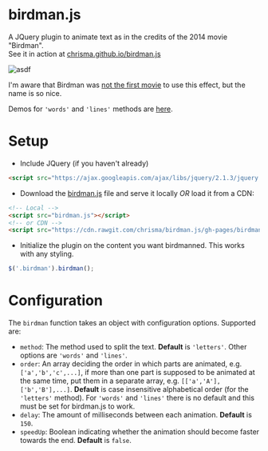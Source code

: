 # birdman.js
A JQuery plugin to animate text as in the credits of the 2014 movie "Birdman".<br>
See it in action at [chrisma.github.io/birdman.js](http://chrisma.github.io/birdman.js/)

![asdf](http://hackedofffilms.com/wp-content/uploads/2015/01/birdman-typo-3.gif)

I'm aware that Birdman was [not the first movie](https://web.archive.org/web/20150404095221/http://hackedofffilms.com/typecast-birdmans-typography/) to use this effect, but the name is so nice.

Demos for `'words'` and `'lines'` methods are [here](https://jsfiddle.net/1bLo8bc0/).

# Setup
* Include JQuery (if you haven't already)
```html
<script src="https://ajax.googleapis.com/ajax/libs/jquery/2.1.3/jquery.min.js"></script>
```
* Download the [birdman.js](https://raw.githubusercontent.com/chrisma/birdman.js/gh-pages/birdman.js) file and serve it locally *OR* load it from a CDN:
```html
<!-- Local -->
<script src="birdman.js"></script>
<!-- or CDN -->
<script src="https://cdn.rawgit.com/chrisma/birdman.js/gh-pages/birdman.js"></script>
```

* Initialize the plugin on the content you want birdmanned. This works with any styling.
```javascript
$('.birdman').birdman();
```

# Configuration
The `birdman` function takes an object with configuration options. Supported are:
* `method`: The method used to split the text. **Default** is `'letters'`. Other options are `'words'` and `'lines'`.
* `order`: An array deciding the order in which parts are animated, e.g. `['a','b','c',...]`, if more than one part is supposed to be animated at the same time, put them in a separate array, e.g. `[['a','A'],['b','B'],...]`. **Default** is case insensitive alphabetical order (for the `'letters'` method). For `'words'` and `'lines'` there is no default and this must be set for birdman.js to work.
* `delay`: The amount of milliseconds between each animation. **Default** is `150`.
* `speedUp`: Boolean indicating whether the animation should become faster towards the end. **Default** is `false`.
